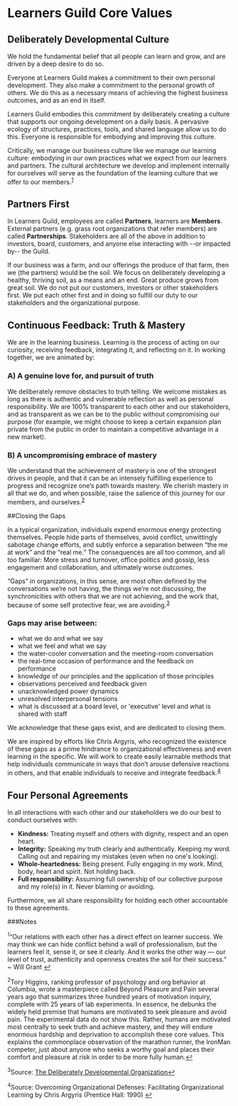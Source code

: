 # Learners Guild Core Values

## Deliberately Developmental Culture

We hold the fundamental belief that all people can learn and grow, and are driven by a deep desire to do so.

Everyone at Learners Guild makes a commitment to their own personal development.  They also make a commitment to the personal growth of others. We do this as a necessary means of achieving the highest business outcomes, and as an end in itself.

Learners Guild embodies this commitment by deliberately creating a culture that supports our ongoing development on a daily basis. A pervasive ecology of structures, practices, tools, and shared language allow us to do this. Everyone is responsible for embodying and improving this culture.

Critically, we manage our business culture like we manage our learning culture: embodying in our own practices what we expect from our learners and partners. The cultural architecture we develop and implement internally for ourselves will serve as the foundation of the learning culture that we offer to our members.<sup name="a1">[1](#f1)</sup>

## Partners First

In Learners Guild, employees are called **Partners**, learners are **Members**. External partners (e.g. grass root organizations that refer members) are called **Partnerships**. Stakeholders are all of the above in addition to investors, board, customers, and anyone else interacting with --or impacted by-- the Guild.

If our business was a farm, and our offerings the produce of that farm, then we (the partners) would be the soil. We focus on deliberately developing a healthy, thriving soil, as a means and an end. Great produce grows from great soil. We do not put our customers, investors or other stakeholders first. We put each other first and in doing so fulfill our duty to our stakeholders and the organizational purpose.

## Continuous Feedback: Truth & Mastery

We are in the learning business. Learning is the process of acting on our curiosity, receiving feedback, integrating it, and reflecting on it. In working together, we are animated by:

### A) A genuine love for, and pursuit of truth

We deliberately remove obstacles to truth telling. We welcome mistakes as long as there is authentic and vulnerable reflection as well as personal responsibility. We are 100% transparent to each other and our stakeholders, and as transparent as we can be to the public without compromising our purpose (for example, we might choose to keep a certain expansion plan private from the public in order to maintain a competitive advantage in a new market).

### B) A uncompromising embrace of mastery

We understand that the achievement of mastery is one of the strongest drives in people, and that it can be an intensely fulfilling experience to progress and recognize one’s path towards mastery.  We cherish mastery in all that we do, and when possible, raise the salience of this journey for our members, and ourselves.<sup name="a2">[2](#f2)</sup>

##Closing the Gaps

In a typical organization, individuals expend enormous energy protecting themselves. People hide parts of themselves, avoid conflict, unwittingly sabotage change efforts, and subtly enforce a separation between “the me at work” and the “real me.” The consequences are all too common, and all too familiar: More stress and turnover, office politics and gossip, less engagement and collaboration, and ultimately worse outcomes.

“Gaps” in organizations, in this sense, are most often defined by the conversations we’re not having, the things we’re not discussing, the synchronicities with others that we are not achieving, and the work that, because of some self protective fear, we are avoiding.<sup name="a3">[3](#f3)</sup>

### Gaps may arise between:
  * what we do and what we say
  * what we feel and what we say
  * the water-cooler conversation and the meeting-room conversation
  * the real-time occasion of performance and the feedback on performance
  * knowledge of our principles and the application of those principles
  * observations perceived and feedback given
  * unacknowledged power dynamics
  * unresolved interpersonal tensions
  * what is discussed at a board level, or 'executive' level and what is shared with staff

We acknowledge that these gaps exist, and are dedicated to closing them.

We are inspired by efforts like Chris Argyris, who recognized the existence of these gaps as a prime hindrance to organizational effectiveness and even learning in the specific.  We will work to create easily learnable methods that help individuals communicate in ways that don’t arouse defensive reactions in others, and that enable individuals to receive and integrate feedback.<sup name="a4">[4](#f4)</sup>

## Four Personal Agreements

In all interactions with each other and our stakeholders we do our best to conduct ourselves with:

  * **Kindness:** Treating myself and others with dignity, respect and an open heart.
  * **Integrity:** Speaking my truth clearly and authentically. Keeping my word. Calling out and repairing my mistakes (even when no one's looking).
  * **Whole-heartedness:** Being present. Fully engaging in my work. Mind, body, heart and spirit. Not holding back.
  * **Full responsibility:** Assuming full ownership of our collective purpose and my role(s) in it. Never blaming or avoiding.

Furthermore, we all share responsibility for holding each other accountable to these agreements.

###Notes

<sup name="f1">1</sup>“Our relations with each other has a direct effect on learner success. We may think we can hide conflict behind a wall of professionalism, but the learners feel it, sense it, or see it clearly. And it works the other way — our level of trust, authenticity and openness creates the soil for their success.” ~ Will Grant
[↩](#a1)

<sup name="f2">2</sup>Tory Higgins, ranking professor of psychology and org behavior at Columbia, wrote a masterpiece called Beyond Pleasure and Pain several years ago that summarizes three hundred years of motivation inquiry, complete with 25 years of lab experiments.  In essence, he debunks the widely held premise that humans are motivated to seek pleasure and avoid pain.  The experimental data do not show this.  Rather, humans are motivated most centrally to seek truth and achieve mastery, and they will endure enormous hardship and deprivation to accomplish these core values.  This explains the commonplace observation of the marathon runner, the IronMan competer, just about anyone who seeks a worthy goal and places their comfort and pleasure at risk in order to be more fully human.[↩](#a2)

<sup name="f3">3</sup>Source: [The Deliberately Developmental Organization](https://static1.squarespace.com/static/54541a13e4b0331fc2f2a0f7/t/550b6b72e4b0ff02510e1594/1426811762075/W2G+What+is+a+DDO+Sept+2013+Copyrighted.pdf)[↩](#a3)

<sup name="f4">4</sup>Source: Overcoming Organizational Defenses: Facilitating Organizational Learning
 by Chris Argyris (Prentice Hall: 1990)
[↩](#a4)

